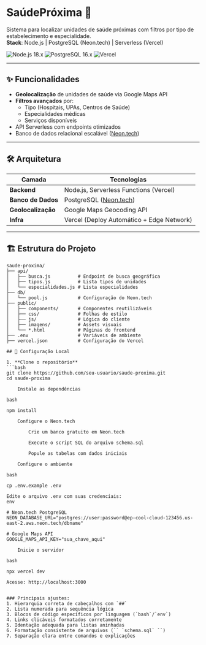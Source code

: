 # SaúdePróxima 🏥

Sistema para localizar unidades de saúde próximas com filtros por tipo de estabelecimento e especialidade.  
**Stack**: Node.js | PostgreSQL (Neon.tech) | Serverless (Vercel)

![Node.js 18.x](https://img.shields.io/badge/Node.js-18.x-green) ![PostgreSQL 16.x](https://img.shields.io/badge/PostgreSQL-16.x-blue) ![Vercel](https://img.shields.io/badge/Deploy-Vercel-black)

---

## ✨ Funcionalidades
- **Geolocalização** de unidades de saúde via Google Maps API
- **Filtros avançados** por:
  - Tipo (Hospitais, UPAs, Centros de Saúde)
  - Especialidades médicas
  - Serviços disponíveis
- API Serverless com endpoints otimizados
- Banco de dados relacional escalável ([Neon.tech](https://neon.tech))

---

## 🛠️ Arquitetura
| Camada          | Tecnologias                                                                 |
|-----------------|-----------------------------------------------------------------------------|
| **Backend**     | Node.js, Serverless Functions (Vercel)                                      |
| **Banco de Dados** | PostgreSQL ([Neon.tech](https://neon.tech))                               |
| **Geolocalização** | Google Maps Geocoding API                                                 |
| **Infra**       | Vercel (Deploy Automático + Edge Network)                                  |

---

## 🏗️ Estrutura do Projeto
```plaintext
saude-proxima/
├── api/
│   ├── busca.js          # Endpoint de busca geográfica
│   ├── tipos.js          # Lista tipos de unidades
│   └── especialidades.js # Lista especialidades
├── db/
│   └── pool.js           # Configuração do Neon.tech
├── public/
│   ├── components/       # Componentes reutilizáveis
│   ├── css/              # Folhas de estilo
│   ├── js/               # Lógica do cliente
│   ├── imagens/          # Assets visuais
│   └── *.html            # Páginas do frontend
├── .env                  # Variáveis de ambiente
├── vercel.json           # Configuração do Vercel

## 🚀 Configuração Local

1. **Clone o repositório**
```bash
git clone https://github.com/seu-usuario/saude-proxima.git
cd saude-proxima

    Instale as dependências

bash

npm install

    Configure o Neon.tech

        Crie um banco gratuito em Neon.tech

        Execute o script SQL do arquivo schema.sql

        Popule as tabelas com dados iniciais

    Configure o ambiente

bash

cp .env.example .env

Edite o arquivo .env com suas credenciais:
env

# Neon.tech PostgreSQL
NEON_DATABASE_URL="postgres://user:password@ep-cool-cloud-123456.us-east-2.aws.neon.tech/dbname"

# Google Maps API
GOOGLE_MAPS_API_KEY="sua_chave_aqui"

    Inicie o servidor

bash

npx vercel dev

Acesse: http://localhost:3000


### Principais ajustes:
1. Hierarquia correta de cabeçalhos com `##`
2. Lista numerada para sequência lógica
3. Blocos de código específicos por linguagem (`bash`/`env`)
4. Links clicáveis formatados corretamente
5. Identação adequada para listas aninhadas
6. Formatação consistente de arquivos (`` `schema.sql` ``)
7. Separação clara entre comandos e explicações
